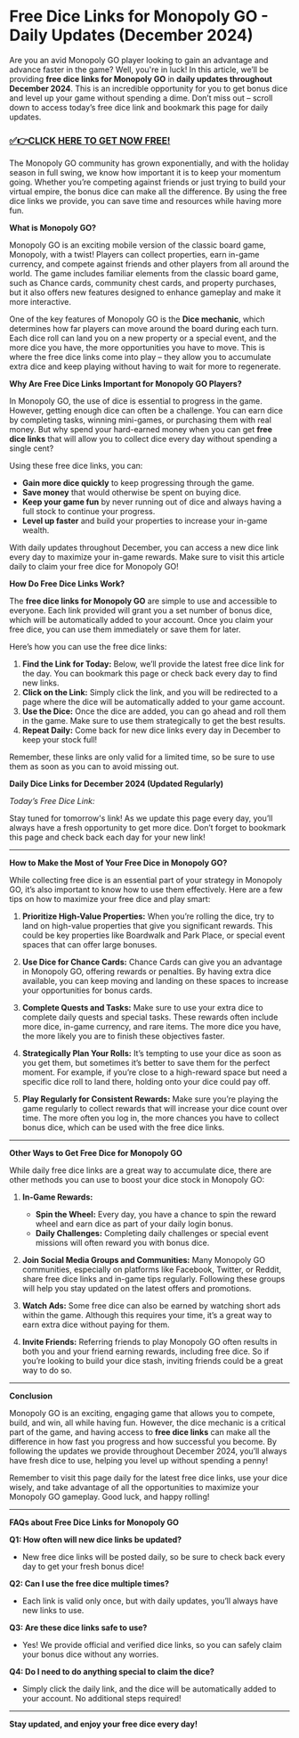 # Free Dice Links for Monopoly GO - Daily Updates (December 2024)

Are you an avid Monopoly GO player looking to gain an advantage and advance faster in the game? Well, you're in luck! In this article, we’ll be providing **free dice links for Monopoly GO** in **daily updates throughout December 2024**. This is an incredible opportunity for you to get bonus dice and level up your game without spending a dime. Don’t miss out – scroll down to access today’s free dice link and bookmark this page for daily updates.

### [✅👉CLICK HERE TO GET NOW FREE!](https://freeforyou.xyz/monopoly/go/)

The Monopoly GO community has grown exponentially, and with the holiday season in full swing, we know how important it is to keep your momentum going. Whether you’re competing against friends or just trying to build your virtual empire, the bonus dice can make all the difference. By using the free dice links we provide, you can save time and resources while having more fun.

**What is Monopoly GO?**

Monopoly GO is an exciting mobile version of the classic board game, Monopoly, with a twist! Players can collect properties, earn in-game currency, and compete against friends and other players from all around the world. The game includes familiar elements from the classic board game, such as Chance cards, community chest cards, and property purchases, but it also offers new features designed to enhance gameplay and make it more interactive.

One of the key features of Monopoly GO is the **Dice mechanic**, which determines how far players can move around the board during each turn. Each dice roll can land you on a new property or a special event, and the more dice you have, the more opportunities you have to move. This is where the free dice links come into play – they allow you to accumulate extra dice and keep playing without having to wait for more to regenerate.

**Why Are Free Dice Links Important for Monopoly GO Players?**

In Monopoly GO, the use of dice is essential to progress in the game. However, getting enough dice can often be a challenge. You can earn dice by completing tasks, winning mini-games, or purchasing them with real money. But why spend your hard-earned money when you can get **free dice links** that will allow you to collect dice every day without spending a single cent?

Using these free dice links, you can:

- **Gain more dice quickly** to keep progressing through the game.
- **Save money** that would otherwise be spent on buying dice.
- **Keep your game fun** by never running out of dice and always having a full stock to continue your progress.
- **Level up faster** and build your properties to increase your in-game wealth.

With daily updates throughout December, you can access a new dice link every day to maximize your in-game rewards. Make sure to visit this article daily to claim your free dice for Monopoly GO!

**How Do Free Dice Links Work?**

The **free dice links for Monopoly GO** are simple to use and accessible to everyone. Each link provided will grant you a set number of bonus dice, which will be automatically added to your account. Once you claim your free dice, you can use them immediately or save them for later.

Here’s how you can use the free dice links:

1. **Find the Link for Today:** Below, we’ll provide the latest free dice link for the day. You can bookmark this page or check back every day to find new links.
2. **Click on the Link:** Simply click the link, and you will be redirected to a page where the dice will be automatically added to your game account.
3. **Use the Dice:** Once the dice are added, you can go ahead and roll them in the game. Make sure to use them strategically to get the best results.
4. **Repeat Daily:** Come back for new dice links every day in December to keep your stock full!

Remember, these links are only valid for a limited time, so be sure to use them as soon as you can to avoid missing out.

**Daily Dice Links for December 2024 (Updated Regularly)**

*Today’s Free Dice Link:*

Stay tuned for tomorrow's link! As we update this page every day, you’ll always have a fresh opportunity to get more dice. Don’t forget to bookmark this page and check back each day for your new link!

---

**How to Make the Most of Your Free Dice in Monopoly GO?**

While collecting free dice is an essential part of your strategy in Monopoly GO, it’s also important to know how to use them effectively. Here are a few tips on how to maximize your free dice and play smart:

1. **Prioritize High-Value Properties:**
   When you’re rolling the dice, try to land on high-value properties that give you significant rewards. This could be key properties like Boardwalk and Park Place, or special event spaces that can offer large bonuses.

2. **Use Dice for Chance Cards:**
   Chance Cards can give you an advantage in Monopoly GO, offering rewards or penalties. By having extra dice available, you can keep moving and landing on these spaces to increase your opportunities for bonus cards.

3. **Complete Quests and Tasks:**
   Make sure to use your extra dice to complete daily quests and special tasks. These rewards often include more dice, in-game currency, and rare items. The more dice you have, the more likely you are to finish these objectives faster.

4. **Strategically Plan Your Rolls:**
   It’s tempting to use your dice as soon as you get them, but sometimes it’s better to save them for the perfect moment. For example, if you’re close to a high-reward space but need a specific dice roll to land there, holding onto your dice could pay off.

5. **Play Regularly for Consistent Rewards:**
   Make sure you’re playing the game regularly to collect rewards that will increase your dice count over time. The more often you log in, the more chances you have to collect bonus dice, which can be used with the free dice links.

---

**Other Ways to Get Free Dice for Monopoly GO**

While daily free dice links are a great way to accumulate dice, there are other methods you can use to boost your dice stock in Monopoly GO:

1. **In-Game Rewards:**
   - **Spin the Wheel:** Every day, you have a chance to spin the reward wheel and earn dice as part of your daily login bonus.
   - **Daily Challenges:** Completing daily challenges or special event missions will often reward you with bonus dice.
   
2. **Join Social Media Groups and Communities:**
   Many Monopoly GO communities, especially on platforms like Facebook, Twitter, or Reddit, share free dice links and in-game tips regularly. Following these groups will help you stay updated on the latest offers and promotions.

3. **Watch Ads:**
   Some free dice can also be earned by watching short ads within the game. Although this requires your time, it’s a great way to earn extra dice without paying for them.

4. **Invite Friends:**
   Referring friends to play Monopoly GO often results in both you and your friend earning rewards, including free dice. So if you’re looking to build your dice stash, inviting friends could be a great way to do so.

---

**Conclusion**

Monopoly GO is an exciting, engaging game that allows you to compete, build, and win, all while having fun. However, the dice mechanic is a critical part of the game, and having access to **free dice links** can make all the difference in how fast you progress and how successful you become. By following the updates we provide throughout December 2024, you’ll always have fresh dice to use, helping you level up without spending a penny!

Remember to visit this page daily for the latest free dice links, use your dice wisely, and take advantage of all the opportunities to maximize your Monopoly GO gameplay. Good luck, and happy rolling!

---

**FAQs about Free Dice Links for Monopoly GO**

**Q1: How often will new dice links be updated?**
- New free dice links will be posted daily, so be sure to check back every day to get your fresh bonus dice!

**Q2: Can I use the free dice multiple times?**
- Each link is valid only once, but with daily updates, you’ll always have new links to use.

**Q3: Are these dice links safe to use?**
- Yes! We provide official and verified dice links, so you can safely claim your bonus dice without any worries.

**Q4: Do I need to do anything special to claim the dice?**
- Simply click the daily link, and the dice will be automatically added to your account. No additional steps required!

---

**Stay updated, and enjoy your free dice every day!**
